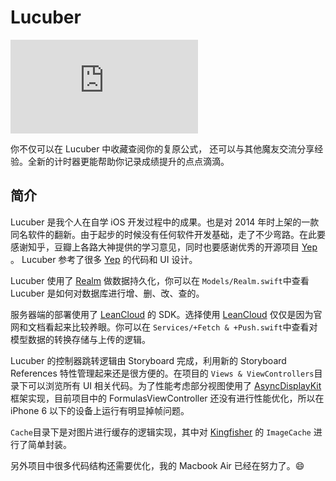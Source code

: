 # Lucuber
![](http://7xrfzx.com1.z0.glb.clouddn.com/lucuber_icon_solo.pdf)

你不仅可以在 Lucuber 中收藏查阅你的复原公式， 还可以与其他魔友交流分享经验。全新的计时器更能帮助你记录成绩提升的点点滴滴。
## 简介
Lucuber 是我个人在自学 iOS 开发过程中的成果。也是对 2014 年时上架的一款同名软件的翻新。由于起步的时候没有任何软件开发基础，走了不少弯路。在此要感谢知乎，豆瓣上各路大神提供的学习意见，同时也要感谢优秀的开源项目  [Yep](https://github.com/CatchChat/Yep) 。 Lucuber 参考了很多 [Yep](https://github.com/CatchChat/Yep) 的代码和 UI 设计。

Lucuber 使用了 [Realm](https://realm.io) 做数据持久化，你可以在 `Models/Realm.swift`中查看 Lucuber 是如何对数据库进行增、删、改、查的。

服务器端的部署使用了 [LeanCloud](https://leancloud.cn) 的 SDK。选择使用 [LeanCloud](https://leancloud.cn) 仅仅是因为官网和文档看起来比较养眼。你可以在 `Services/+Fetch & +Push.swift`中查看对模型数据的转换存储与上传的逻辑。

Lucuber 的控制器跳转逻辑由 Storyboard 完成，利用新的 Storyboard References 特性管理起来还是很方便的。在项目的 `Views & ViewControllers`目录下可以浏览所有 UI 相关代码。为了性能考虑部分视图使用了 [AsyncDisplayKit](https://github.com/facebook/AsyncDisplayKit) 框架实现，目前项目中的 FormulasViewController 还没有进行性能优化，所以在 iPhone 6 以下的设备上运行有明显掉帧问题。

`Cache`目录下是对图片进行缓存的逻辑实现，其中对 [Kingfisher](https://github.com/onevcat/Kingfisher) 的 `ImageCache` 进行了简单封装。

另外项目中很多代码结构还需要优化，我的 Macbook Air 已经在努力了。😄






